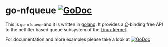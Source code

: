 go-nfqueue [![GoDoc](https://godoc.org/github.com/florianl/go-nfqueue?status.svg)](https://godoc.org/github.com/florianl/go-nfqueue)
============

This is `go-nfqueue` and it is written in [golang](https://golang.org/). It provides a [C](https://en.wikipedia.org/wiki/C_(programming_language))-binding free API to the netfilter based queue subsystem of the [Linux kernel](https://www.kernel.org).

For documentation and more examples please take a look at [![GoDoc](https://godoc.org/github.com/florianl/go-nfqueue?status.svg)](https://godoc.org/github.com/florianl/go-nfqueue)
